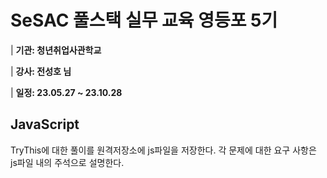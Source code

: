 # SeSAC 풀스택 실무 교육 영등포 5기
| **기관: 청년취업사관학교**

| **강사: 전성호 님**

| **일정: 23.05.27 ~ 23.10.28**

## JavaScript

TryThis에 대한 풀이를 원격저장소에 js파일을 저장한다. 각 문제에 대한 요구 사항은 js파일 내의 주석으로 설명한다.